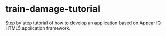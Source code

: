train-damage-tutorial
=====================

Step by step tutorial of how to develop an application based on Appear IQ HTML5 application framework.

